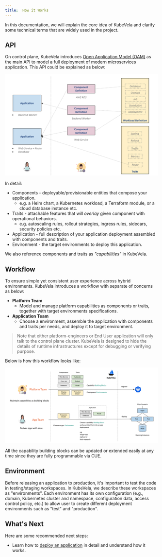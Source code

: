 ```yaml
---
title:  How it Works
---
```


In this documentation, we will explain the core idea of KubeVela and clarify some technical terms that are widely used in the project.

## API

On control plane, KubeVela introduces [Open Application Model (OAM)](https://oam.dev) as the main API to model a full deployment of modern microservices application. This API could be explained as below:

![alt](resources/concepts.png)

In detail:
- Components - deployable/provisionable entities that compose your application.
  - e.g. a Helm chart, a Kubernetes workload, a Terraform module, or a cloud database instance etc.
- Traits - attachable features that will *overlay* given component with operational behaviors.
  - e.g. autoscaling rules, rollout strategies, ingress rules, sidecars, security policies etc.
- Application - full description of your application deployment assembled with components and traits.
- Environment - the target environments to deploy this application.

We also reference components and traits as *"capabilities"* in KubeVela.

## Workflow

To ensure simple yet consistent user experience across hybrid environments. KubeVela introduces a workflow with separate of concerns as below:
- **Platform Team**
  - Model and manage platform capabilities as components or traits, together with target environments specifications.
- **Application Team**
  - Choose a environment, assemble the application with components and traits per needs, and deploy it to target environment.

> Note that either platform-engineers or End User application will only talk to the control plane cluster. KubeVela is designed to hide the details of runtime infrastructures except for debugging or verifying purpose.

Below is how this workflow looks like:

![alt](resources/how-it-works.png)

All the capability building blocks can be updated or extended easily at any time since they are fully programmable via CUE.

## Environment
Before releasing an application to production, it's important to test the code in testing/staging workspaces. In KubeVela, we describe these workspaces as "environments". Each environment has its own configuration (e.g., domain, Kubernetes cluster and namespace, configuration data, access control policy, etc.) to allow user to create different deployment environments such as "test" and "production".

## What's Next

Here are some recommended next steps:

- Learn how to [deploy an application](end-user/application) in detail and understand how it works.
